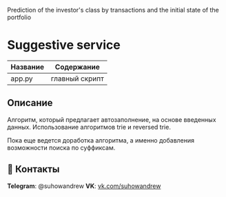 Prediction of the investor's class by transactions and the initial state of the portfolio
# Suggestive service                          

Название                                   | Содержание
-------------------------------------------|----------------------
app.py                                     | главный скрипт


##                                                                    Описание

Алгоритм, который предлагает автозаполнение, на основе введенных данных. Использование алгоритмов trie и reversed trie.

Пока еще ведется доработка алгоритма, а именно добавления возможности поиска по суффиксам. 



## :paw_prints: Контакты

**Telegram**: @suhowandrew 
**VK**: [vk.com/suhowandrew](https://vk.com/suhowandrew)
  
  